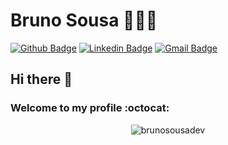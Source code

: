 # Bruno Sousa 👨‍💻👋

[![Github Badge](https://img.shields.io/badge/-Github-000?style=flat-square&logo=Github&logoColor=white&link=https://github.com/brunosousadev/)](https://github.com/brunosousadev/)
[![Linkedin Badge](https://img.shields.io/badge/-LinkedIn-blue?style=flat-square&logo=Linkedin&logoColor=white&link=https://www.linkedin.com/in/brunosousa01//)](https://www.linkedin.com/in/brunosousa01/)
[![Gmail Badge](https://img.shields.io/badge/-Gmail-c14438?style=flat-square&logo=Gmail&logoColor=white&link=mailto:brse01@gmail.com)](mailto:brse01@gmail.com)

## Hi there 👋  
###  Welcome to my profile :octocat:
<p align="center"> <img src="https://github-readme-stats.vercel.app/api?username=brunosousadev&show_icons=true&theme=dark" alt="brunosousadev" /> </p>


<!--
**brunosousadev/brunosousadev** is a ✨ _special_ ✨ repository because its `README.md` (this file) appears on your GitHub profile.

Here are some ideas to get you started:

- 🔭 I’m currently working on ...
- 🌱 I’m currently learning ...
- 👯 I’m looking to collaborate on ...
- 🤔 I’m looking for help with ...
- 💬 Ask me about ...
- 📫 How to reach me: ...
- 😄 Pronouns: ...
- ⚡ Fun fact: ...
-->

